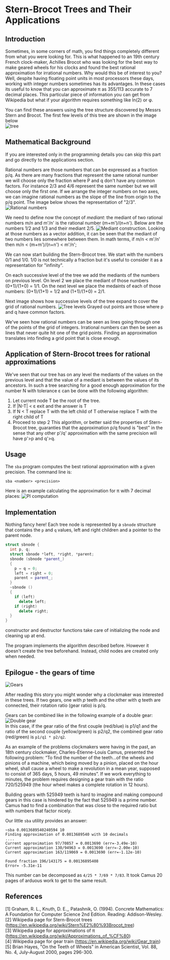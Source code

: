 # Stern-Brocot Trees and Their Applications #

## Introduction ##
Sometimes, in some corners of math, you find things completely different from what you were looking for. This is what happened to an 19th century French clock-maker, Achilles Brocot who was looking for the best way to make geared wheels for his clocks and found the best rational approximation for irrational numbers. Why would this be of interest to you? Well, despite having floating point units in most processors these days, working with integer numbers sometimes has its advantages. In these cases its useful to know that you can approximate &pi; as 355/113 accurate to 7 decimal places. This particular piece of information you can get from Wikipedia but what if your algorithm requires something like ln(2) or &phi;.

You can find these answers using the tree structure discovered by Messrs Stern and Brocot. The first few levels of this tree are shown in the image below  
![tree](img/Stern-Brocot_tree.gif) 

## Mathematical Background ##
If you are interested only in the programming details you can skip this part and go directly to the applications section.

Rational numbers are those numbers that can be expressed as a fraction p/q. As there are many fractions that represent the same rational number we will choose only the fraction where P and q don't have any common factors. For instance 2/3 and 4/6 represent the same number but we will choose only the first one. If we arrange the integer numbers on two axes, we can imagine rational numbers as the slope of the line from origin to the p/q point. The image below shows the representation of "2/3". 
![Rational numbers](img/fig1.jpg)

We need to define now the concept of *mediant*: the mediant of two rational numbers m/n and m'/n' is the rational number (m+m')/(n+n'). Below are the numbers 1/2 and 1/3 and their mediant 2/5.
![Mediant construction](img/fig2.jpg).
Looking at those numbers as a vector addition, it can be seen that the mediant of two numbers lies somewhere between them. In math terms, if m/n < m'/n' then m/n < (m+m')/(n+n') < m'/n';

We can now start building the Stern-Brocot tree. We start with the numbers 0/1 and 1/0. 1/0 is not technically a fraction but it's useful to consider it as a representation for "infinity".

On each successive level of the tree we add the mediants of the numbers on previous level. On level 2 we place the mediant of those numbers (0+1)/(1+0) = 1/1. On the next level we place the medaints of each of those numbers: (0+1)/(1+1) = 1/2 and (1+1)/(1+0) = 2/1.

Next image shows how successive levels of the tree expand to cover the grid of rational numbers.
![Tree levels](img/fig3.jpg)
Grayed out points are those where p and q have common factors.

We've seen how rational numbers can be seen as lines going through one of the points of the grid of integers. Irrational numbers can then be seen as lines that never quite hit one of the grid points. Finding an approximation translates into finding a grid point that is close enough.

## Application of Stern-Brocot trees for rational approximations ##
We've seen that our tree has on any level the mediants of the values on the previous level and that the value of a mediant is between the values of its ancestors. In such a tree searching for a good enough approximation for the number N with tolerance &epsilon; can be done with the following algorithm:

1. Let current node T be the root of the tree.
2. If |N-T| < &epsilon; exit and the answer is T
3. If N < T replace T with the left child of T otherwise replace T with the right child of T
4. Proceed to step 2
This algorithm, or better said the properties of Stern-Brocot tree, guaranties that the approximation p/q found is "best" in the sense that any other p'/q' approximation with the same precision will have p'>p and q'>q.
## Usage ##
The `sba` program computes the best rational approximation with a given precision. The command line is:
````
sba <number> <precision>
````
Here is an example calculating the approximation for &pi; with 7 decimal places:
![PI computation](fig4.jpg) 

## Implementation ##
Nothing fancy here! Each tree node is represented by a `sbnode` structure that contains the `p` and `q` values, left and right children and a pointer to the parent node.
````C++
struct sbnode {
  int p, q;
  struct sbnode *left, *right, *parent;
  sbnode (sbnode *parent_) 
  {
    p = q = 0; 
    left = right = 0; 
    parent = parent_;
  }
  ~sbnode () 
  {
    if (left)
      delete left;
    if (right)
      delete right;
  }
}
````
constructor and destructor functions take care of initializing the node and cleaning up at end.

The program implements the algorithm described before. However it doesn't create the tree beforehand. Instead, child nodes are created only when needed.

## Epilogue - the gears of time ##
![Gears](https://upload.wikimedia.org/wikipedia/commons/1/14/Gears_animation.gif)

After reading this story you might wonder why a clockmaker was interested in these trees. If two gears, one with *p* teeth and the other with *q* teeth are connected, their rotation ratio (gear ratio) is p/q.

Gears can be combined like in the following example of a double gear:  
![Double gear](https://upload.wikimedia.org/wikipedia/commons/thumb/c/cd/AnimatedGears.gif/220px-AnimatedGears.gif)  
In this case, if the gear ratio of the first couple (red/blue) is p1/q1 and the ratio of the second couple (yellow/green) is p2/q2, the combined gear ratio (red/green) is `p1/q1 * p2/q2`.

As an example of the problems clockmakers were having in the past, an 18th century clockmaker, Charles-Étienne-Louis Camus, presented the following problem: “To find the number of the teeth…of
the wheels and pinions of a machine, which being moved by a pinion, placed on the hour
wheel, shall cause a wheel to make a revolution in a mean year, supposed to consist of 365 days,
5 hours, 49 minutes”. If we work everything to minutes, the problem requires designing a gear train with the ratio 720/525949 (the hour wheel makes a complete rotation in 12 hours).

Building gears with 525949 teeth is hard to imagine and making compound gears in this case is hindered by the fact that 525949 is a prime number. Camus had to find a combination that was close to the required ratio but with numbers that factor nicely.

Our little `sba` utility provides an answer:
````
~sba 0.0013689540240594 10
Finding approximation of 0.0013689540 with 10 decimals
....
Current approximation 97/70857 = 0.0013690 (err=-3.49e-10)
Current approximation 130/94963 = 0.0013690 (err=-2.00e-10)
Current approximation 163/119069 = 0.0013690 (err=-1.12e-10)

Found fraction 196/143175 = 0.00136895408
Error= -5.31e-11
````
This number can be decomposed as `4/25 * 7/69 * 7/83`. It took Camus 20 pages of arduous work to get to the same result.

## References ##
[1] Graham, R. L., Knuth, D. E.,, Patashnik, O. (1994). Concrete Mathematics: A Foundation for Computer Science 2nd Edition. Reading: Addison-Wesley.  
[2] Wikipedia page for Stern-Brocot trees (https://en.wikipedia.org/wiki/Stern%E2%80%93Brocot_tree)  
[3] Wikipedia page for approximations of &pi; (https://en.wikipedia.org/wiki/Approximations_of_%CF%80)  
[4] Wikipedia page for gear train (https://en.wikipedia.org/wiki/Gear_train)  
[5] Brian Hayes, "On the Teeth of Wheels" in American Scientist, Vol. 88, No. 4, July-August 2000, pages 296-300.

